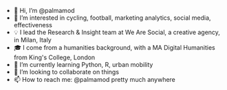 - 👋 Hi, I’m @palmamod
- 👀 I’m interested in cycling, football, marketing analytics, social media, effectiveness
- 💡 I lead the Research & Insight team at We Are Social, a creative agency, in Milan, Italy
- 🎓 I come from a humanities background, with a MA Digital Humanities from King's College, London
- 🌱 I’m currently learning Python, R, urban mobility
- 💞️ I’m looking to collaborate on things
- 📫 How to reach me: @palmamod pretty much anywhere

<!---
palmamod/palmamod is a ✨ special ✨ repository because its `README.md` (this file) appears on your GitHub profile.
You can click the Preview link to take a look at your changes.
--->
